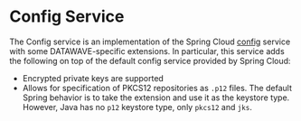 # Config Service

The Config service is an implementation of the Spring Cloud
[config](https://cloud.spring.io/spring-cloud-static/Greenwich.SR3/single/spring-cloud.html#_spring_cloud_config) 
service with some DATAWAVE-specific extensions. In particular, this service
adds the following on top of the default config service provided by Spring
Cloud:

* Encrypted private keys are supported
* Allows for specification of PKCS12 repositories as `.p12` files. The default
  Spring behavior is to take the extension and use it as the keystore type.
  However, Java has no `p12` keystore type, only `pkcs12` and `jks`.
